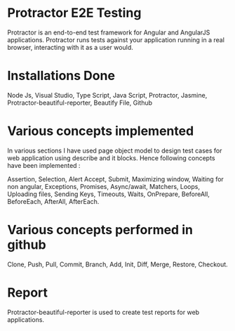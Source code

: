 # Protractor E2E Testing

Protractor is an end-to-end test framework for Angular and AngularJS applications. Protractor runs tests against your application running in a real browser, interacting with it as a user would.


# Installations Done

Node Js,
Visual Studio,
Type Script,
Java Script,
Protractor,
Jasmine,
Protractor-beautiful-reporter,
Beautify File,
Github


# Various concepts implemented

In various sections I have used page object model to design test cases for web application using describe and it blocks. Hence following concepts have been implemented :

Assertion,
Selection, 
Alert Accept,
Submit,
Maximizing window,
Waiting for non angular, 
Exceptions,
Promises, 
Async/await,
Matchers,
Loops,
Uploading files,
Sending Keys,
Timeouts,
Waits,
OnPrepare,
BeforeAll,
BeforeEach,
AfterAll,
AfterEach.


# Various concepts performed in github

Clone,
Push,
Pull,
Commit,
Branch,
Add,
Init,
Diff,
Merge,
Restore,
Checkout.


# Report

Protractor-beautiful-reporter is used to create test reports for web applications.



